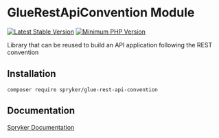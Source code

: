 # GlueRestApiConvention Module
[![Latest Stable Version](https://poser.pugx.org/spryker/glue-rest-api-convention/v/stable.svg)](https://packagist.org/packages/spryker/glue-rest-api-convention)
[![Minimum PHP Version](https://img.shields.io/badge/php-%3E%3D%207.4-8892BF.svg)](https://php.net/)

Library that can be reused to build an API application following the REST convention

## Installation

```
composer require spryker/glue-rest-api-convention
```

## Documentation

[Spryker Documentation](https://academy.spryker.com/developing_with_spryker/module_guide/modules.html)
